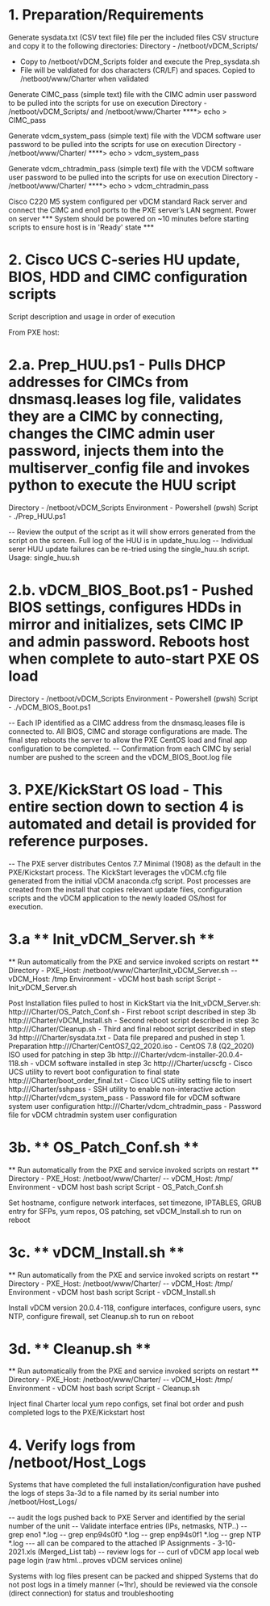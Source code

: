 # 1. Preparation/Requirements
Generate sysdata.txt (CSV text file) file per the included files CSV structure and copy it to the following directories:
Directory - /netboot/vDCM_Scripts/
- Copy to /netboot/vDCM_Scripts folder and execute the Prep_sysdata.sh
- File will be valdiated for dos characters (CR/LF) and spaces.  Copied to /netboot/www/Charter when validated

Generate CIMC_pass (simple text) file with the CIMC admin user password to be pulled into the scripts for use on execution
Directory - /netboot/vDCM_Scripts/ and /netboot/www/Charter 
****> echo <password> > CIMC_pass

Generate vdcm_system_pass (simple text) file with the VDCM software user password to be pulled into the scripts for use on execution
Directory - /netboot/www/Charter/
****> echo <password> > vdcm_system_pass

Generate vdcm_chtradmin_pass (simple text) file with the VDCM software user password to be pulled into the scripts for use on execution
Directory - /netboot/www/Charter/
****> echo <password> > vdcm_chtradmin_pass

Cisco C220 M5 system configured per vDCM standard
Rack server and connect the CIMC and eno1 ports to the PXE server’s LAN segment.
Power on server
*** System should be powered on ~10 minutes before starting scripts to ensure host is in 'Ready' state ***

# 2. Cisco UCS C-series HU update, BIOS, HDD and CIMC configuration scripts
Script description and usage in order of execution

From PXE host:
# 2.a. Prep_HUU.ps1 - Pulls DHCP addresses for CIMCs from dnsmasq.leases log file, validates they are a CIMC by connecting, changes the CIMC admin user password, injects them into the multiserver_config file and invokes python to execute the HUU script
Directory - /netboot/vDCM_Scripts
Environment - Powershell (pwsh)
Script - ./Prep_HUU.ps1

-- Review the output of the script as it will show errors generated from the script on the screen.  Full log of the HUU is in update_huu.log 
-- Individual serer HUU update failures can be re-tried using the single_huu.sh script.  Usage: single_huu.sh <target CIMC IP> <PXE Host IP> <PXE Host Login> <PXE login password>

# 2.b. vDCM_BIOS_Boot.ps1 - Pushed BIOS settings, configures HDDs in mirror and initializes, sets CIMC IP and admin password.  Reboots host when complete to auto-start PXE OS load
Directory - /netboot/vDCM_Scripts
Environment - Powershell (pwsh)
Script - ./vDCM_BIOS_Boot.ps1

-- Each IP identified as a CIMC address from the dnsmasq.leases file is connected to.  All BIOS, CIMC and storage configurations are made.  The final step reboots the server to allow the PXE CentOS load and final app configuration to be completed.
-- Confirmation from each CIMC by serial number are pushed to the screen and the vDCM_BIOS_Boot.log file

# 3. PXE/KickStart OS load - This entire section down to section 4 is automated and detail is provided for reference purposes.
-- The PXE server distributes Centos 7.7 Minimal (1908) as the default in the PXE/Kickstart process.  The KickStart leverages the vDCM.cfg file generated from the initial vDCM anaconda.cfg script.  Post processes are created from the install that copies relevant update files, configuration scripts and the vDCM application to the newly loaded OS/host for execution.

# 3.a ** Init_vDCM_Server.sh **
** Run automatically from the PXE and service invoked scripts on restart **
Directory - PXE_Host: /netboot/www/Charter/Init_vDCM_Server.sh -- vDCM_Host: /tmp
Environment - vDCM host bash script
Script - Init_vDCM_Server.sh

Post Installation files pulled to host in KickStart via the Init_vDCM_Server.sh:
http://<PXE Host>/Charter/OS_Patch_Conf.sh - First reboot script described in step 3b
http://<PXE Host>/Charter/vDCM_Install.sh - Second reboot script described in step 3c
http://<PXE Host>/Charter/Cleanup.sh - Third and final reboot script described in step 3d
http://<PXE Host>/Charter/sysdata.txt - Data file prepared and pushed in step 1. Preparation
http://<PXE Host>/Charter/CentOS7_Q2_2020.iso - CentOS 7.8 (Q2_2020) ISO used for patching in step 3b
http://<PXE Host>/Charter/vdcm-installer-20.0.4-118.sh - vDCM software installed in step 3c
http://<PXE Host>/Charter/ucscfg - Cisco UCS utility to revert boot configuration to final state
http://<PXE Host>/Charter/boot_order_final.txt - Cisco UCS utility setting file to insert
http://<PXE Host>/Charter/sshpass - SSH utility to enable non-interactive action
http://<PXE Host>/Charter/vdcm_system_pass - Password file for vDCM software system user configuration
http://<PXE Host>/Charter/vdcm_chtradmin_pass - Password file for vDCM chtradmin system user configuration

# 3b. ** OS_Patch_Conf.sh **
** Run automatically from the PXE and service invoked scripts on restart **
Directory - PXE_Host: /netboot/www/Charter/ -- vDCM_Host: /tmp/
Environment - vDCM host bash script
Script - OS_Patch_Conf.sh

Set hostname, configure network interfaces, set timezone, IPTABLES, GRUB entry for SFPs, yum repos, OS patching, set vDCM_Install.sh to run on reboot

# 3c. ** vDCM_Install.sh **
** Run automatically from the PXE and service invoked scripts on restart **
Directory - PXE_Host: /netboot/www/Charter/ -- vDCM_Host: /tmp/
Environment - vDCM host bash script
Script - vDCM_Install.sh

Install vDCM version 20.0.4-118, configure interfaces, configure users, sync NTP, configure firewall, set Cleanup.sh to run on reboot

# 3d. ** Cleanup.sh **
** Run automatically from the PXE and service invoked scripts on restart **
Directory - PXE_Host: /netboot/www/Charter/ -- vDCM_Host: /tmp/
Environment - vDCM host bash script
Script - Cleanup.sh

Inject final Charter local yum repo configs, set final bot order and push completed logs to the PXE/Kickstart host

# 4. Verify logs from /netboot/Host_Logs
Systems that have completed the full installation/configuration have pushed the logs of steps 3a-3d to a file named by its serial number into /netboot/Host_Logs/

-- audit the logs pushed back to PXE Server and identified by the serial number of the unit
   -- Validate interface entries (IPs, netmasks, NTP..)
     -- grep eno1 *.log
     -- grep enp94s0f0 *.log
     -- grep enp94s0f1 *.log
     -- grep NTP *.log
     --- all can be compared to the attached IP Assignments - 3-10-2021.xls (Merged_List tab)
   -- review logs for
     -- curl of vDCM app local web page login (raw html...proves vDCM services online)

Systems with log files present can be packed and shipped
Systems that do not post logs in a timely manner (~1hr), should be reviewed via the console (direct connection) for status and troubleshooting
